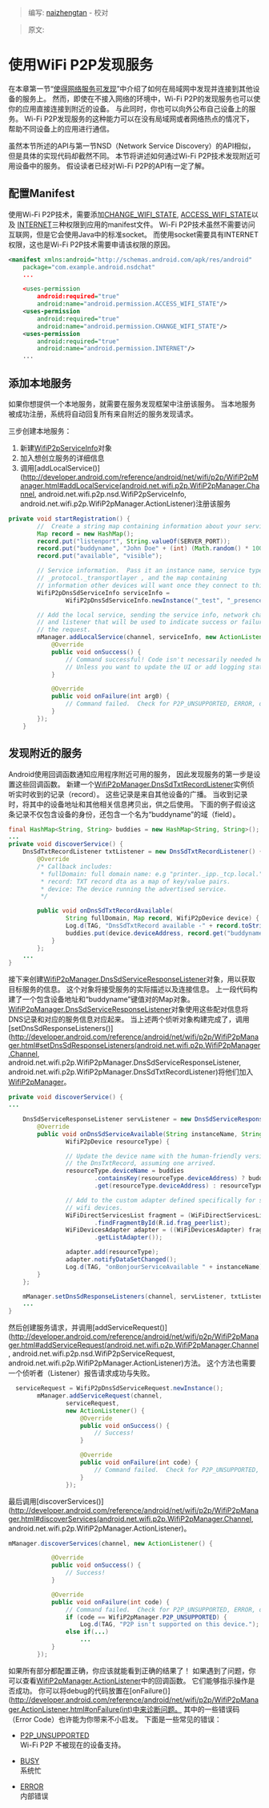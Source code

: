 > 编写: [naizhengtan](https://github.com/naizhengtan) - 校对

> 原文:

# 使用WiFi P2P发现服务

在本章第一节“[使得网络服务可发现](nsd.html)”中介绍了如何在局域网中发现并连接到其他设备的服务上。
然而，即使在不接入网络的环境中，Wi-Fi P2P的发现服务也可以使你的应用直接连接到附近的设备。
与此同时，你也可以向外公布自己设备上的服务。
Wi-Fi P2P发现服务的这种能力可以在没有局域网或者网络热点的情况下，
帮助不同设备上的应用进行通信。

虽然本节所述的API与第一节NSD（Network Service Discovery）的API相似，
但是具体的实现代码却截然不同。
本节将讲述如何通过Wi-Fi P2P技术发现附近可用设备中的服务。
假设读者已经对Wi-Fi P2P的API有一定了解。


## 配置Manifest

使用Wi-Fi P2P技术，需要添加[CHANGE_WIFI_STATE](http://developer.android.com/reference/android/Manifest.permission.html#CHANGE_WIFI_STATE),
[ACCESS_WIFI_STATE](http://developer.android.com/reference/android/Manifest.permission.html#ACCESS_WIFI_STATE)以及
[INTERNET](http://developer.android.com/reference/android/Manifest.permission.html#INTERNET)三种权限到应用的manifest文件。
Wi-Fi P2P技术虽然不需要访问互联网，但是它会使用Java中的标准socket。
而使用socket需要具有INTERNET权限，这也是Wi-Fi P2P技术需要申请该权限的原因。


```xml
<manifest xmlns:android="http://schemas.android.com/apk/res/android"
    package="com.example.android.nsdchat"
    ...

    <uses-permission
        android:required="true"
        android:name="android.permission.ACCESS_WIFI_STATE"/>
    <uses-permission
        android:required="true"
        android:name="android.permission.CHANGE_WIFI_STATE"/>
    <uses-permission
        android:required="true"
        android:name="android.permission.INTERNET"/>
    ...
```

## 添加本地服务

如果你想提供一个本地服务，就需要在服务发现框架中注册该服务。
当本地服务被成功注册，系统将自动回复所有来自附近的服务发现请求。

三步创建本地服务：

1. 新建[WifiP2pServiceInfo](http://developer.android.com/reference/android/net/wifi/p2p/nsd/WifiP2pServiceInfo.html)对象
2. 加入想创立服务的详细信息
3. 调用[addLocalService()](http://developer.android.com/reference/android/net/wifi/p2p/WifiP2pManager.html#addLocalService(android.net.wifi.p2p.WifiP2pManager.Channel, android.net.wifi.p2p.nsd.WifiP2pServiceInfo, android.net.wifi.p2p.WifiP2pManager.ActionListener)注册该服务

```java
private void startRegistration() {
        //  Create a string map containing information about your service.
        Map record = new HashMap();
        record.put("listenport", String.valueOf(SERVER_PORT));
        record.put("buddyname", "John Doe" + (int) (Math.random() * 1000));
        record.put("available", "visible");

        // Service information.  Pass it an instance name, service type
        // _protocol._transportlayer , and the map containing
        // information other devices will want once they connect to this one.
        WifiP2pDnsSdServiceInfo serviceInfo =
                WifiP2pDnsSdServiceInfo.newInstance("_test", "_presence._tcp", record);

        // Add the local service, sending the service info, network channel,
        // and listener that will be used to indicate success or failure of
        // the request.
        mManager.addLocalService(channel, serviceInfo, new ActionListener() {
            @Override
            public void onSuccess() {
                // Command successful! Code isn't necessarily needed here,
                // Unless you want to update the UI or add logging statements.
            }

            @Override
            public void onFailure(int arg0) {
                // Command failed.  Check for P2P_UNSUPPORTED, ERROR, or BUSY
            }
        });
    }
```

## 发现附近的服务


Android使用回调函数通知应用程序附近可用的服务，
因此发现服务的第一步是设置这些回调函数。
新建一个[WifiP2pManager.DnsSdTxtRecordListener](http://developer.android.com/reference/android/net/wifi/p2p/WifiP2pManager.DnsSdTxtRecordListener.html)实例侦听实时收到的记录（record）。
这些记录是来自其他设备的广播。
当收到记录时，将其中的设备地址和其他相关信息拷贝出，供之后使用。
下面的例子假设这条记录不仅包含设备的身份，还包含一个名为“buddyname”的域（field）。

```java
final HashMap<String, String> buddies = new HashMap<String, String>();
...
private void discoverService() {
    DnsSdTxtRecordListener txtListener = new DnsSdTxtRecordListener() {
        @Override
        /* Callback includes:
         * fullDomain: full domain name: e.g "printer._ipp._tcp.local."
         * record: TXT record dta as a map of key/value pairs.
         * device: The device running the advertised service.
         */

        public void onDnsSdTxtRecordAvailable(
                String fullDomain, Map record, WifiP2pDevice device) {
                Log.d(TAG, "DnsSdTxtRecord available -" + record.toString());
                buddies.put(device.deviceAddress, record.get("buddyname"));
            }
        };
    ...
}
```

接下来创建[WifiP2pManager.DnsSdServiceResponseListener](http://developer.android.com/reference/android/net/wifi/p2p/WifiP2pManager.DnsSdServiceResponseListener.html)对象，用以获取目标服务的信息。
这个对象将接受服务的实际描述以及连接信息。
上一段代码构建了一个包含设备地址和“buddyname”键值对的Map对象。
[WifiP2pManager.DnsSdServiceResponseListener](http://developer.android.com/reference/android/net/wifi/p2p/WifiP2pManager.DnsSdServiceResponseListener.html)对象使用这些配对信息将DNS记录和对应的服务信息对应起来。
当上述两个侦听对象构建完成了，调用[setDnsSdResponseListeners()](http://developer.android.com/reference/android/net/wifi/p2p/WifiP2pManager.html#setDnsSdResponseListeners(android.net.wifi.p2p.WifiP2pManager.Channel, android.net.wifi.p2p.WifiP2pManager.DnsSdServiceResponseListener, android.net.wifi.p2p.WifiP2pManager.DnsSdTxtRecordListener)将他们加入[WifiP2pManager](http://developer.android.com/reference/android/net/wifi/p2p/WifiP2pManager.html)。

```java
private void discoverService() {
...

    DnsSdServiceResponseListener servListener = new DnsSdServiceResponseListener() {
        @Override
        public void onDnsSdServiceAvailable(String instanceName, String registrationType,
                WifiP2pDevice resourceType) {

                // Update the device name with the human-friendly version from
                // the DnsTxtRecord, assuming one arrived.
                resourceType.deviceName = buddies
                        .containsKey(resourceType.deviceAddress) ? buddies
                        .get(resourceType.deviceAddress) : resourceType.deviceName;

                // Add to the custom adapter defined specifically for showing
                // wifi devices.
                WiFiDirectServicesList fragment = (WiFiDirectServicesList) getFragmentManager()
                        .findFragmentById(R.id.frag_peerlist);
                WiFiDevicesAdapter adapter = ((WiFiDevicesAdapter) fragment
                        .getListAdapter());

                adapter.add(resourceType);
                adapter.notifyDataSetChanged();
                Log.d(TAG, "onBonjourServiceAvailable " + instanceName);
        }
    };

    mManager.setDnsSdResponseListeners(channel, servListener, txtListener);
    ...
}
```


然后创建服务请求，并调用[addServiceRequest()](http://developer.android.com/reference/android/net/wifi/p2p/WifiP2pManager.html#addServiceRequest(android.net.wifi.p2p.WifiP2pManager.Channel, android.net.wifi.p2p.nsd.WifiP2pServiceRequest, android.net.wifi.p2p.WifiP2pManager.ActionListener)方法。
这个方法也需要一个侦听者（Listener）报告请求成功与失败。

```java
  serviceRequest = WifiP2pDnsSdServiceRequest.newInstance();
        mManager.addServiceRequest(channel,
                serviceRequest,
                new ActionListener() {
                    @Override
                    public void onSuccess() {
                        // Success!
                    }

                    @Override
                    public void onFailure(int code) {
                        // Command failed.  Check for P2P_UNSUPPORTED, ERROR, or BUSY
                    }
                });
```

最后调用[discoverServices()](http://developer.android.com/reference/android/net/wifi/p2p/WifiP2pManager.html#discoverServices(android.net.wifi.p2p.WifiP2pManager.Channel, android.net.wifi.p2p.WifiP2pManager.ActionListener)。

```java
mManager.discoverServices(channel, new ActionListener() {

            @Override
            public void onSuccess() {
                // Success!
            }

            @Override
            public void onFailure(int code) {
                // Command failed.  Check for P2P_UNSUPPORTED, ERROR, or BUSY
                if (code == WifiP2pManager.P2P_UNSUPPORTED) {
                    Log.d(TAG, "P2P isn't supported on this device.");
                else if(...)
                    ...
            }
        });
```


如果所有部分都配置正确，你应该就能看到正确的结果了！
如果遇到了问题，你可以查看[WifiP2pManager.ActionListener](http://developer.android.com/reference/android/net/wifi/p2p/WifiP2pManager.ActionListener.html)中的回调函数。
它们能够指示操作是否成功。
你可以将debug的代码放置在[onFailure()](http://developer.android.com/reference/android/net/wifi/p2p/WifiP2pManager.ActionListener.html#onFailure(int)中来诊断问题。
其中的一些错误码（Error Code）也许能为你带来不小启发。
下面是一些常见的错误：

- [P2P_UNSUPPORTED](http://developer.android.com/reference/android/net/wifi/p2p/WifiP2pManager.html#P2P_UNSUPPORTED)
<br>Wi-Fi P2P 不被现在的设备支持。


- [BUSY](http://developer.android.com/reference/android/net/wifi/p2p/WifiP2pManager.html#BUSY)
<br>系统忙


- [ERROR](http://developer.android.com/reference/android/net/wifi/p2p/WifiP2pManager.html#ERROR)
<br>内部错误












